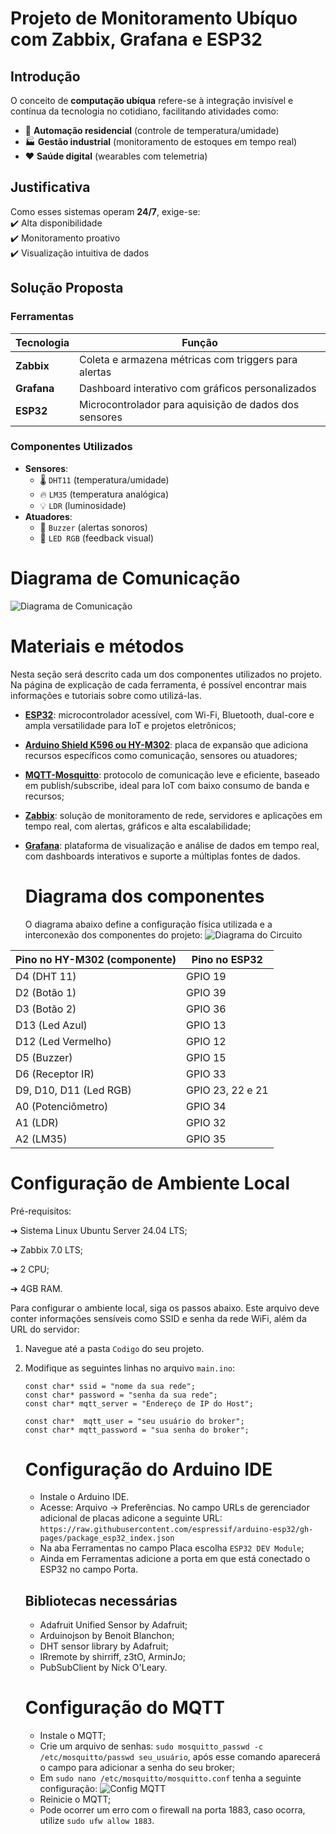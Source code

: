# Projeto de Monitoramento Ubíquo com Zabbix, Grafana e ESP32  

## Introdução  
O conceito de **computação ubíqua** refere-se à integração invisível e contínua da tecnologia no cotidiano, facilitando atividades como:  
- 🏡 **Automação residencial** (controle de temperatura/umidade)  
- 🏭 **Gestão industrial** (monitoramento de estoques em tempo real)  
- ❤️ **Saúde digital** (wearables com telemetria)  

## Justificativa  
Como esses sistemas operam **24/7**, exige-se:  
✔️ Alta disponibilidade  
✔️ Monitoramento proativo  
✔️ Visualização intuitiva de dados  

## Solução Proposta  
### Ferramentas  
| Tecnologia          | Função                                                                 |  
|---------------------|-----------------------------------------------------------------------|  
| **Zabbix**          | Coleta e armazena métricas com triggers para alertas                 |  
| **Grafana**         | Dashboard interativo com gráficos personalizados                     |  
| **ESP32**           | Microcontrolador para aquisição de dados dos sensores                |  

### Componentes Utilizados  
- **Sensores**:  
  - 🌡️ `DHT11` (temperatura/umidade)  
  - 🔥 `LM35` (temperatura analógica)  
  - 💡 `LDR` (luminosidade)  
- **Atuadores**:  
  - 🚨 `Buzzer` (alertas sonoros)  
  - 🎨 `LED RGB` (feedback visual)  
# Diagrama de Comunicação
![Diagrama de Comunicação](https://github.com/user-attachments/assets/185a8113-627d-4528-9dbe-139b13974f06)

# Materiais e métodos
Nesta seção será descrito cada um dos componentes utilizados no projeto. Na página de explicação de cada ferramenta, é possível encontrar mais informações e tutoriais sobre como utilizá-las.
- [**ESP32**](https://github.com/LunaAlmeida/Monitoramento-Zabbix-ESP32/tree/main/Componentes/Esp32): microcontrolador acessível, com Wi-Fi, Bluetooth, dual-core e ampla versatilidade para IoT e projetos eletrônicos;
- [**Arduino Shield K596 ou HY-M302**](https://github.com/LunaAlmeida/Monitoramento-Zabbix-ESP32/tree/main/Componentes/Arduino%20Shield%20K596): placa de expansão que adiciona recursos específicos como comunicação, sensores ou atuadores;
- [**MQTT-Mosquitto**](https://github.com/LunaAlmeida/Monitoramento-Zabbix-ESP32/tree/main/Componentes): protocolo de comunicação leve e eficiente, baseado em publish/subscribe, ideal para IoT com baixo consumo de banda e recursos;
- [**Zabbix**](): solução de monitoramento de rede, servidores e aplicações em tempo real, com alertas, gráficos e alta escalabilidade;
- [**Grafana**](): plataforma de visualização e análise de dados em tempo real, com dashboards interativos e suporte a múltiplas fontes de dados.

  # Diagrama dos componentes
  O diagrama abaixo define a configuração física utilizada e a interconexão dos componentes do projeto:
  ![Diagrama do Circuito](https://github.com/user-attachments/assets/dc7d0296-dc59-4293-9770-f92264afc933)

| Pino no HY-M302 (componente)     | Pino no ESP32         |
| -------------------------------- | --------------------- |
| D4 (DHT 11)                      | GPIO 19               |
| D2 (Botão 1)                     | GPIO 39               |
| D3 (Botão 2)                     | GPIO 36               |
| D13 (Led Azul)                   | GPIO 13               |
| D12 (Led Vermelho)               | GPIO 12               |
| D5 (Buzzer)                      | GPIO 15               |
| D6 (Receptor IR)                 | GPIO 33               |
| D9, D10, D11 (Led RGB)           | GPIO 23, 22 e 21      |
| A0 (Potenciômetro)               | GPIO 34               |
| A1 (LDR)                         | GPIO 32               |
| A2 (LM35)                        | GPIO 35               |

# Configuração de Ambiente Local

Pré-requisitos:

➔ Sistema Linux Ubuntu Server 24.04 LTS;

➔ Zabbix 7.0 LTS;

➔ 2 CPU;

➔ 4GB RAM.

Para configurar o ambiente local, siga os passos abaixo. Este arquivo deve conter informações sensíveis como SSID e senha da rede WiFi, além da URL do servidor:
1. Navegue até a pasta `Codigo` do seu projeto.
2. Modifique as seguintes linhas no arquivo `main.ino`:
   
   ```
   const char* ssid = "nome da sua rede"; 
   const char* password = "senha da sua rede";
   const char* mqtt_server = "Endereço de IP do Host";

   const char*  mqtt_user = "seu usuário do broker";
   const char* mqtt_password = "sua senha do broker";
   ```
   # Configuração do Arduino IDE
   - Instale o Arduino IDE.
   - Acesse: Arquivo → Preferências. No campo URLs de gerenciador adicional de placas adicone a seguinte URL: `https://raw.githubusercontent.com/espressif/arduino-esp32/gh-pages/package_esp32_index.json`
   - Na aba Ferramentas no campo Placa escolha `ESP32 DEV Module`;
   - Ainda em Ferramentas adicione a porta em que está conectado o ESP32 no campo Porta.
     
   ## Bibliotecas necessárias
   - Adafruit Unified Sensor by Adafruit;
   - Arduinojson by Benoit Blanchon;
   - DHT sensor library by Adafruit;
   - IRremote by shirriff, z3tO, ArminJo;
   - PubSubClient by Nick O'Leary.
  
   # Configuração do MQTT
   - Instale o MQTT;
   - Crie um arquivo de senhas: `sudo mosquitto_passwd -c /etc/mosquitto/passwd seu_usuário`, após esse comando aparecerá o campo para adicionar a senha do seu broker;
   - Em `sudo nano /etc/mosquitto/mosquitto.conf` tenha a seguinte configuração:
   ![Config MQTT](https://github.com/user-attachments/assets/c1fbf76d-aae8-4569-b997-fc979df14902)
    - Reinicie o MQTT;
    - Pode ocorrer um erro com o firewall na porta 1883, caso ocorra, utilize `sudo ufw allow 1883`.

   
     
